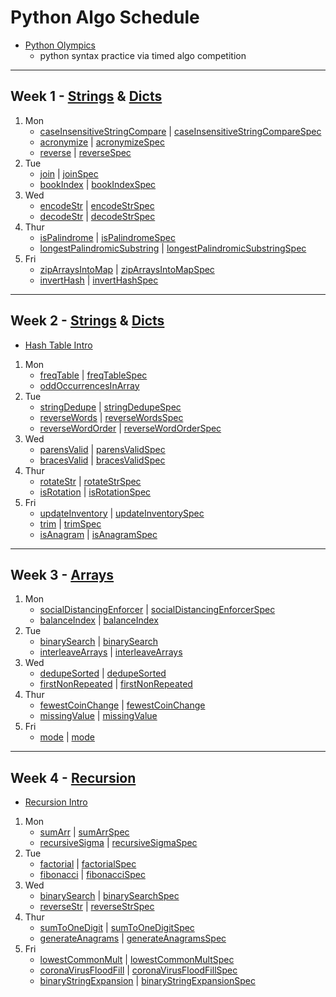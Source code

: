 # Python Algo Schedule

- [Python Olympics](https://docs.google.com/presentation/d/1l8L_gnuIUrA5yZUfrYyMbzyI7hx9ksm2hwRlIjkXRzQ/edit?ts=5cf7ec65#slide=id.p)
  - python syntax practice via timed algo competition

---

## Week 1 - [Strings](../strings) & [Dicts](../objects)

1. Mon
   - [caseInsensitiveStringCompare](../strings/caseInsensitiveStringCompare.js) | [caseInsensitiveStringCompareSpec](../spec/strings/caseInsensitiveStringCompareSpec.js)
   - [acronymize](../strings/acronymize.js) | [acronymizeSpec](../spec/strings/acronymizeSpec.js)
   - [reverse](../strings/reverseString.js) | [reverseSpec](../spec/strings/reverseStringSpec.js)
2. Tue
   - [join](../recreated_methods/Array/join.js) | [joinSpec](../spec/recreated_methods/Array/joinSpec.js)
   - [bookIndex](../strings/bookIndex.js) | [bookIndexSpec](../spec/strings/bookIndexSpec.js)
3. Wed
   - [encodeStr](../strings/encodeStr.js) | [encodeStrSpec](../spec/strings/encodeStrSpec.js)
   - [decodeStr](../strings/decodeStr.js) | [decodeStrSpec](../spec/strings/decodeStrSpec.js)
4. Thur
   - [isPalindrome](../strings/isPalindrome.js) | [isPalindromeSpec](../spec/strings/isPalindromeSpec.js)
   - [longestPalindromicSubstring](../strings/longestPalindromicSubstring.js) | [longestPalindromicSubstringSpec](../spec/strings/longestPalindromicSubstringSpec.js)
5. Fri
   - [zipArraysIntoMap](../objects/zipArraysIntoMap.js) | [zipArraysIntoMapSpec](../spec/objects/zipArraysIntoMapSpec.js)
   - [invertHash](../objects/invertObj.js) | [invertHashSpec](../spec/objects/invertObjSpec.js)

---

## Week 2 - [Strings](../strings) & [Dicts](../objects)

- [Hash Table Intro](https://docs.google.com/document/d/1r_01EQDb5jGwPPDH0cVolo1L8FJZlHp9p2jd3nfW3TQ/edit?usp=sharing)

1. Mon
   - [freqTable](../objects/freqTable.js) | [freqTableSpec](../spec/objects/freqTableSpec.js)
   - [oddOccurrencesInArray](../arrays/oddOccurrencesInArray.js)
2. Tue
   - [stringDedupe](../strings/stringDedupe.js) | [stringDedupeSpec](../spec/strings/stringDedupeSpec.js)
   - [reverseWords](../strings/reverseWords.js) | [reverseWordsSpec](../spec/strings/reverseWordsSpec.js)
   - [reverseWordOrder](../strings/reverseWordOrder.js) | [reverseWordOrderSpec](../spec/strings/reverseWordOrderSpec.js)
3. Wed
   - [parensValid](../strings/parensValid.js) | [parensValidSpec](../spec/strings/parensValidSpec.js)
   - [bracesValid](../strings/bracesValid.js) | [bracesValidSpec](../spec/strings/bracesValidSpec.js)
4. Thur
   - [rotateStr](../strings/rotateStr.js) | [rotateStrSpec](../spec/strings/rotateStrSpec.js)
   - [isRotation](../strings/isRotation.js) | [isRotationSpec](../spec/strings/isRotationSpec.js)
5. Fri
   - [updateInventory](../objects/updateInventory.js) | [updateInventorySpec](../spec/objects/updateInventorySpec.js)
   - [trim](../strings/trim.js) | [trimSpec](../spec/strings/trimSpec.js)
   - [isAnagram](../strings/isAnagram.js) | [isAnagramSpec](../spec/strings/isAnagramSpec.js)

---

## Week 3 - [Arrays](../arrays)

1. Mon
   - [socialDistancingEnforcer](../arrays/socialDistancingEnforcer.js) | [socialDistancingEnforcerSpec](../spec/arrays/socialDistancingEnforcerSpec.js)
   - [balanceIndex](../arrays/balanceIndex.js) | [balanceIndex](../spec/arrays/balanceIndexSpec.js)
2. Tue
   - [binarySearch](../arrays/binarySearch.js) | [binarySearch](../spec/arrays/binarySearchSpec.js)
   - [interleaveArrays](../arrays/interleaveArrays.js) | [interleaveArrays](../spec/arrays/interleaveArraysSpec.js)
3. Wed
   - [dedupeSorted](../arrays/dedupeSorted.js) | [dedupeSorted](../spec/arrays/dedupeSortedSpec.js)
   - [firstNonRepeated](../arrays/firstNonRepeated.js) | [firstNonRepeated](../spec/arrays/firstNonRepeatedSpec.js)
4. Thur
   - [fewestCoinChange](../objects/fewestCoinChange.js) | [fewestCoinChange](../spec/objects/fewestCoinChangeSpec.js)
   - [missingValue](../arrays/missingValue.js) | [missingValue](../spec/arrays/missingValueSpec.js)
5. Fri
   - [mode](../arrays/mode.js) | [mode](../spec/arrays/modeSpec.js)

---

## Week 4 - [Recursion](../recursion)

- [Recursion Intro](../recursion/intro-notes/Recursion.md)

1. Mon
   - [sumArr](../recursion/sumArr.js) | [sumArrSpec](../spec/recursion/sumArrSpec.js)
   - [recursiveSigma](../recursion/recursiveSigma.js) | [recursiveSigmaSpec](../spec/recursion/recursiveSigmaSpec.js)
2. Tue
   - [factorial](../recursion/factorial.js) | [factorialSpec](../spec/recursion/factorialSpec.js)
   - [fibonacci](../recursion/fibonacci.js) | [fibonacciSpec](../spec/recursion/fibonacciSpec.js)
3. Wed
   - [binarySearch](../recursion/binarySearch.js) | [binarySearchSpec](../spec/recursion/binarySearchSpec.js)
   - [reverseStr](../recursion/reverseStr.js) | [reverseStrSpec](../spec/recursion/reverseStrSpec.js)
4. Thur
   - [sumToOneDigit](../recursion/sumToOneDigit.js) | [sumToOneDigitSpec](../spec/recursion/sumToOneDigitSpec.js)
   - [generateAnagrams](../recursion/generateAnagrams.js) | [generateAnagramsSpec](../spec/recursion/generateAnagramsSpec.js)
5. Fri
   - [lowestCommonMult](../recursion/lowestCommonMult.js) | [lowestCommonMultSpec](../spec/recursion/lowestCommonMultSpec.js)
   - [coronaVirusFloodFill](../recursion/coronaVirusFloodFill.js) | [coronaVirusFloodFillSpec](../spec/recursion/coronaVirusFloodFillSpec.js)
   - [binaryStringExpansion](../recursion/binaryStringExpansion.js) | [binaryStringExpansionSpec](../spec/recursion/binaryStringExpansionSpec.js)
